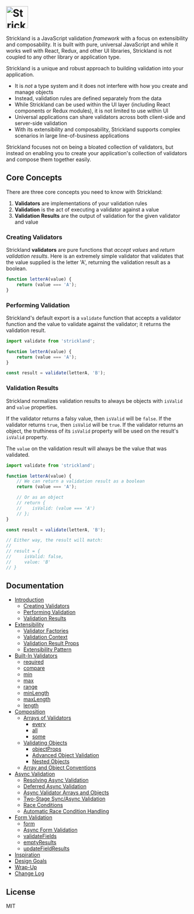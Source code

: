 # <a href="https://strickland.io"><img src="https://raw.githubusercontent.com/jeffhandley/strickland/f73c6bbb370210d0dc5119f0fac96aa29dc52b22/logo/strickland.png" height="60" alt="Strickland logo" aria-label="Strickland.io website" border="0" /></a>

Strickland is a JavaScript validation _framework_ with a focus on extensibility and composability. It is built with pure, universal JavaScript and while it works well with React, Redux, and other UI libraries, Strickland is not coupled to any other library or application type.

Strickland is a unique and robust approach to building validation into your application.

* It is *not* a type system and it does not interfere with how you create and manage objects
* Instead, validation rules are defined separately from the data
* While Strickland can be used within the UI layer (including React components or Redux modules), it is not limited to use within UI
* Universal applications can share validators across both client-side and server-side validation
* With its extensibility and composability, Strickland supports complex scenarios in large line-of-business applications

Strickland focuses not on being a bloated collection of validators, but instead on enabling you to create your application's collection of validators and compose them together easily.

## Core Concepts

There are three core concepts you need to know with Strickland:

1. **Validators** are implementations of your validation rules
2. **Validation** is the act of executing a validator against a value
3. **Validation Results** are the output of validation for the given validator and value

### Creating Validators

Strickland **validators** are pure functions that *accept values* and *return validation results*. Here is an extremely simple validator that validates that the value supplied is the letter 'A', returning the validation result as a boolean.

``` jsx
function letterA(value) {
    return (value === 'A');
}
```

### Performing Validation

Strickland's default export is a `validate` function that accepts a validator function and the value to validate against the validator; it returns the validation result.

``` jsx
import validate from 'strickland';

function letterA(value) {
    return (value === 'A');
}

const result = validate(letterA, 'B');
```

### Validation Results

Strickland normalizes validation results to always be objects with `isValid` and `value` properties.

If the validator returns a falsy value, then `isValid` will be `false`. If the validator returns `true`, then `isValid` will be `true`. If the validator returns an object, the truthiness of its `isValid` property will be used on the result's `isValid` property.

The `value` on the validation result will always be the value that was validated.

``` jsx
import validate from 'strickland';

function letterA(value) {
    // We can return a validation result as a boolean
    return (value === 'A');

    // Or as an object
    // return {
    //    isValid: (value === 'A')
    // };
}

const result = validate(letterA, 'B');

// Either way, the result will match:
//
// result = {
//     isValid: false,
//     value: 'B'
// }
```

## Documentation

* [Introduction](https://strickland.io/docs/Introduction/index.html)
    * [Creating Validators](https://strickland.io/docs/Introduction/Validators.html)
    * [Performing Validation](https://strickland.io/docs/Introduction/Validation.html)
    * [Validation Results](https://strickland.io/docs/Introduction/ValidationResults.html)
* [Extensibility](https://strickland.io/docs/Extensibility/index.html)
    * [Validator Factories](https://strickland.io/docs/Extensibility/ValidatorFactories.html)
    * [Validation Context](https://strickland.io/docs/Extensibility/ValidationContext.html)
    * [Validation Result Props](https://strickland.io/docs/Extensibility/ValidationResultProps.html)
    * [Extensibility Pattern](https://strickland.io/docs/Extensibility/Pattern.html)
* [Built-In Validators](https://strickland.io/docs/Validators/index.html)
    * [required](https://strickland.io/docs/Validators/required.html)
    * [compare](https://strickland.io/docs/Validators/compare.html)
    * [min](https://strickland.io/docs/Validators/min.html)
    * [max](https://strickland.io/docs/Validators/max.html)
    * [range](https://strickland.io/docs/Validators/range.html)
    * [minLength](https://strickland.io/docs/Validators/minLength.html)
    * [maxLength](https://strickland.io/docs/Validators/maxLength.html)
    * [length](https://strickland.io/docs/Validators/length.html)
* [Composition](https://strickland.io/docs/Composition/index.html)
    * [Arrays of Validators](https://strickland.io/docs/Composition/ArraysOfValidators.html)
        * [every](https://strickland.io/docs/Composition/every.html)
        * [all](https://strickland.io/docs/Composition/all.html)
        * [some](https://strickland.io/docs/Composition/some.html)
    * [Validating Objects](https://strickland.io/docs/Composition/ValidatingObjects.html)
        * [objectProps](https://strickland.io/docs/Composition/objectProps.html)
        * [Advanced Object Validation](https://strickland.io/docs/Composition/AdvancedObjectValidation.html)
        * [Nested Objects](https://strickland.io/docs/Composition/NestedObjects.html)
    * [Array and Object Conventions](https://strickland.io/docs/Composition/Conventions.html)
* [Async Validation](https://strickland.io/docs/Async/index.html)
    * [Resolving Async Validation](https://strickland.io/docs/Async/ResolvingAsyncValidation.html)
    * [Deferred Async Validation](https://strickland.io/docs/Async/DeferredAsyncValidation.html)
    * [Async Validator Arrays and Objects](https://strickland.io/docs/Async/ValidatorArraysAndObjects.html)
    * [Two-Stage Sync/Async Validation](https://strickland.io/docs/Async/TwoStageValidation.html)
    * [Race Conditions](https://strickland.io/docs/Async/RaceConditions.html)
    * [Automatic Race Condition Handling](https://strickland.io/docs/Async/AutomaticRaceConditionHandling.html)
* [Form Validation](https://strickland.io/docs/Forms/index.html)
    * [form](https://strickland.io/docs/Forms/form.html)
    * [Async Form Validation](https://strickland.io/docs/Forms/AsyncFormValidation.html)
    * [validateFields](https://strickland.io/docs/Forms/validateFields.html)
    * [emptyResults](https://strickland.io/docs/Forms/emptyResults.html)
    * [updateFieldResults](https://strickland.io/docs/Forms/updateFieldResults.html)
* [Inspiration](https://strickland.io/docs/Inspiration.html)
* [Design Goals](https://strickland.io/docs/DesignGoals.html)
* [Wrap-Up](https://strickland.io/docs/WrapUp.html)
* [Change Log](https://strickland.io/docs/CHANGELOG.html)

## License

MIT
